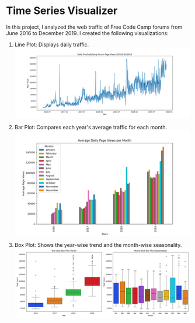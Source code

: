 # Time Series Visualizer

In this project, I analyzed the web traffic of Free Code Camp forums from June 2016 to December 2019. I created the following visualizations:

1) Line Plot: Displays daily traffic.
![Line Plot](line_plot.png)
  

2) Bar Plot: Compares each year's average traffic for each month.
![Line Plot](bar_plot.png)

3) Box Plot: Shows the year-wise trend and the month-wise seasonality.
![Line Plot](box_plot.png)
